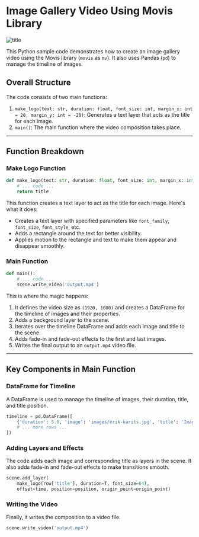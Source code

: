 # Image Gallery Video Using Movis Library

![title](thumbnail.jpg)

This Python sample code demonstrates how to create an image gallery video using the Movis library (`movis` as `mv`). It also uses Pandas (`pd`) to manage the timeline of images.

## Overall Structure

The code consists of two main functions:

1. `make_logo(text: str, duration: float, font_size: int, margin_x: int = 20, margin_y: int = -20)`: Generates a text layer that acts as the title for each image.
2. `main()`: The main function where the video composition takes place.

---

## Function Breakdown

### Make Logo Function

```python
def make_logo(text: str, duration: float, font_size: int, margin_x: int = 20, margin_y: int = -20):
    # ... code ...
    return title
```

This function creates a text layer to act as the title for each image. Here's what it does:

- Creates a text layer with specified parameters like `font_family`, `font_size`, `font_style`, etc.
- Adds a rectangle around the text for better visibility.
- Applies motion to the rectangle and text to make them appear and disappear smoothly.

### Main Function

```python
def main():
    # ... code ...
    scene.write_video('output.mp4')
```

This is where the magic happens:

1. It defines the video size as `(1920, 1080)` and creates a DataFrame for the timeline of images and their properties.
2. Adds a background layer to the scene.
3. Iterates over the timeline DataFrame and adds each image and title to the scene.
4. Adds fade-in and fade-out effects to the first and last images.
5. Writes the final output to an `output.mp4` video file.

---

## Key Components in Main Function

### DataFrame for Timeline

A DataFrame is used to manage the timeline of images, their duration, title, and title position.

```python
timeline = pd.DataFrame([
    {'duration': 5.0, 'image': 'images/erik-karits.jpg', 'title': 'Image Gallery Example', 'title_position': 'center'},
    # ... more rows ...
])
```

### Adding Layers and Effects

The code adds each image and corresponding title as layers in the scene. It also adds fade-in and fade-out effects to make transitions smooth.

```python
scene.add_layer(
    make_logo(row['title'], duration=T, font_size=64),
    offset=time, position=position, origin_point=origin_point)
```

### Writing the Video

Finally, it writes the composition to a video file.

```python
scene.write_video('output.mp4')
```
